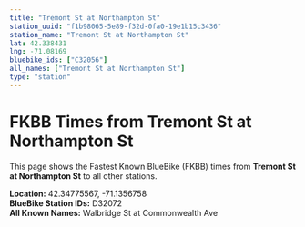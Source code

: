 ```yaml
---
title: "Tremont St at Northampton St"
station_uuid: "f1b98065-5e89-f32d-0fa0-19e1b15c3436"
station_name: "Tremont St at Northampton St"
lat: 42.338431
lng: -71.08169
bluebike_ids: ["C32056"]
all_names: ["Tremont St at Northampton St"]
type: "station"
---
```


# FKBB Times from Tremont St at Northampton St

This page shows the Fastest Known BlueBike (FKBB) times from **Tremont St at Northampton St** to all other stations.

**Location:** 42.34775567, -71.1356758  
**BlueBike Station IDs:** D32072  
**All Known Names:** Walbridge St at Commonwealth Ave

